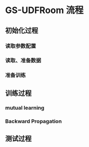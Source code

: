 # GS-UDFRoom 流程

## 初始化过程

### 读取参数配置



### 读取、准备数据



### 准备训练



## 训练过程



### mutual learning



### Backward Propagation



## 测试过程

